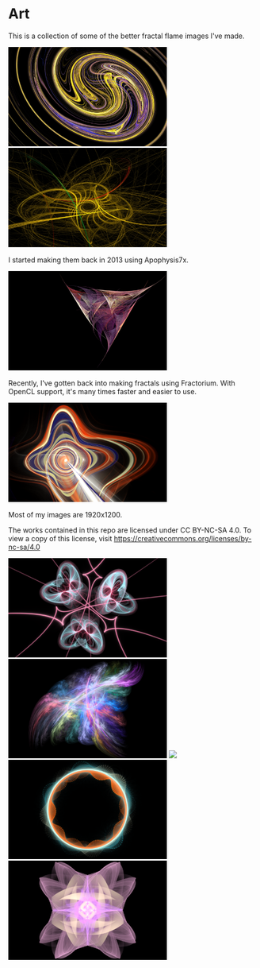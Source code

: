 # Art

This is a collection of some of the better fractal flame images I've made.


<img height="200" src="swirl.jpg"> <img height="200" src="net.jpg">

I started making them back in 2013 using Apophysis7x.

<img height="200" src="tricorne.png">

Recently, I've gotten back into making fractals using Fractorium. With OpenCL support, it's many times faster and easier to use.

<img height="200" src="plus.png">

Most of my images are 1920x1200.

The works contained in this repo are licensed under CC BY-NC-SA 4.0. To view a copy of this license, visit https://creativecommons.org/licenses/by-nc-sa/4.0

<img height="200" src="butterflies.png">
<img height="200" src="rainbow_cloud.png">
<img height="200" src="ripple.png">
<img height="200" src="wheel.png">
<img height="200" src="compass_rose_10.png">